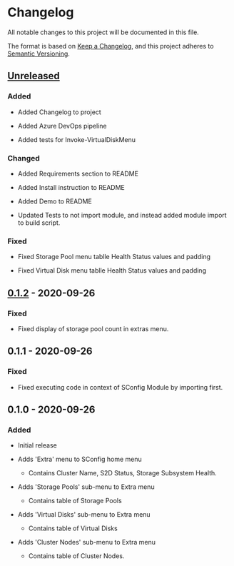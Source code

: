 # Changelog

All notable changes to this project will be documented in this file.

The format is based on [Keep a Changelog](https://keepachangelog.com/en/1.0.0/),
and this project adheres to [Semantic Versioning](https://semver.org/spec/v2.0.0.html).

## [Unreleased]

### Added

- Added Changelog to project

- Added Azure DevOps pipeline

- Added tests for Invoke-VirtualDiskMenu

### Changed

- Added Requirements section to README

- Added Install instruction to README

- Added Demo to README

- Updated Tests to not import module, and instead added module import to build script.

### Fixed

- Fixed Storage Pool menu tablle Health Status values and padding

- Fixed Virtual Disk menu tablle Health Status values and padding

## [0.1.2] - 2020-09-26

### Fixed

- Fixed display of storage pool count in extras menu.

## 0.1.1 - 2020-09-26

### Fixed

- Fixed executing code in context of SConfig Module by importing first.

## 0.1.0 - 2020-09-26

### Added

- Initial release

- Adds 'Extra' menu to SConfig home menu

  - Contains Cluster Name, S2D Status, Storage Subsystem Health.

- Adds 'Storage Pools' sub-menu to Extra menu

  - Contains table of Storage Pools

- Adds 'Virtual Disks' sub-menu to Extra menu

  - Contains table of Virtual Disks

- Adds 'Cluster Nodes' sub-menu to Extra menu

  - Contains table of Cluster Nodes.

[unreleased]: https://github.com/comnam90/xSConfig/compare/v0.1.2...HEAD
[0.1.2]: https://github.com/comnam90/xSConfig/releases/tag/v0.1.2
